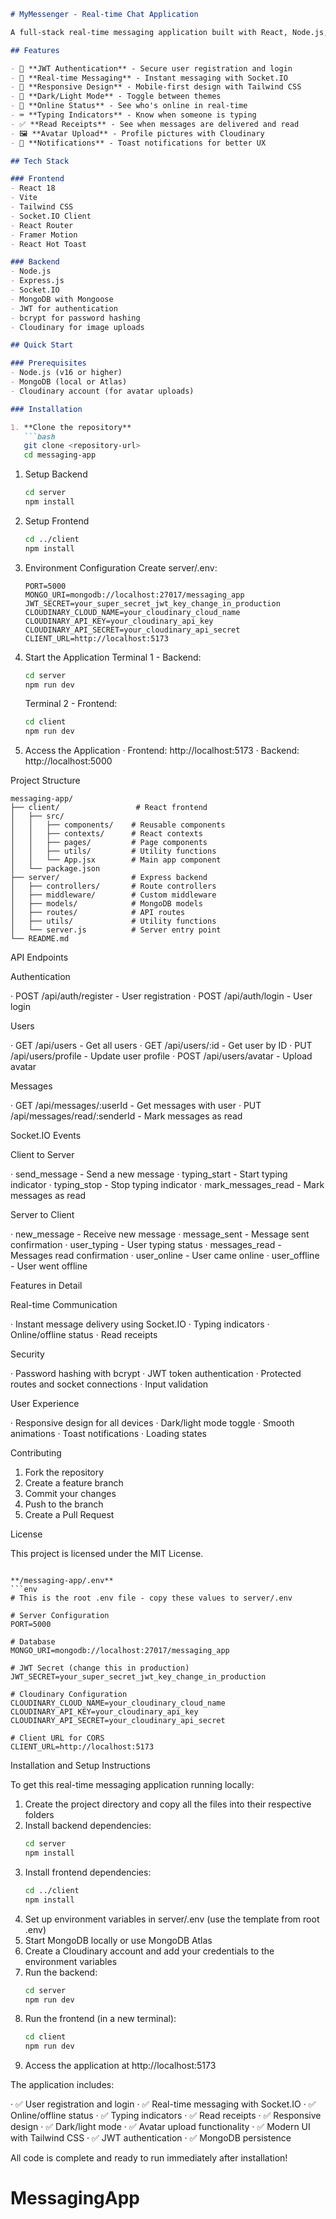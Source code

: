 ```markdown
# MyMessenger - Real-time Chat Application

A full-stack real-time messaging application built with React, Node.js, Express, Socket.IO, and MongoDB.

## Features

- 🔐 **JWT Authentication** - Secure user registration and login
- 💬 **Real-time Messaging** - Instant messaging with Socket.IO
- 📱 **Responsive Design** - Mobile-first design with Tailwind CSS
- 🌙 **Dark/Light Mode** - Toggle between themes
- 👥 **Online Status** - See who's online in real-time
- ⌨️ **Typing Indicators** - Know when someone is typing
- ✅ **Read Receipts** - See when messages are delivered and read
- 🖼️ **Avatar Upload** - Profile pictures with Cloudinary
- 📲 **Notifications** - Toast notifications for better UX

## Tech Stack

### Frontend
- React 18
- Vite
- Tailwind CSS
- Socket.IO Client
- React Router
- Framer Motion
- React Hot Toast

### Backend
- Node.js
- Express.js
- Socket.IO
- MongoDB with Mongoose
- JWT for authentication
- bcrypt for password hashing
- Cloudinary for image uploads

## Quick Start

### Prerequisites
- Node.js (v16 or higher)
- MongoDB (local or Atlas)
- Cloudinary account (for avatar uploads)

### Installation

1. **Clone the repository**
   ```bash
   git clone <repository-url>
   cd messaging-app
```

1. Setup Backend
   ```bash
   cd server
   npm install
   ```
2. Setup Frontend
   ```bash
   cd ../client
   npm install
   ```
3. Environment Configuration
   Create server/.env:
   ```env
   PORT=5000
   MONGO_URI=mongodb://localhost:27017/messaging_app
   JWT_SECRET=your_super_secret_jwt_key_change_in_production
   CLOUDINARY_CLOUD_NAME=your_cloudinary_cloud_name
   CLOUDINARY_API_KEY=your_cloudinary_api_key
   CLOUDINARY_API_SECRET=your_cloudinary_api_secret
   CLIENT_URL=http://localhost:5173
   ```
4. Start the Application
   Terminal 1 - Backend:
   ```bash
   cd server
   npm run dev
   ```
   Terminal 2 - Frontend:
   ```bash
   cd client
   npm run dev
   ```
5. Access the Application
   · Frontend: http://localhost:5173
   · Backend: http://localhost:5000

Project Structure

```
messaging-app/
├── client/                 # React frontend
│   ├── src/
│   │   ├── components/    # Reusable components
│   │   ├── contexts/      # React contexts
│   │   ├── pages/         # Page components
│   │   ├── utils/         # Utility functions
│   │   └── App.jsx        # Main app component
│   └── package.json
├── server/                # Express backend
│   ├── controllers/       # Route controllers
│   ├── middleware/        # Custom middleware
│   ├── models/            # MongoDB models
│   ├── routes/            # API routes
│   ├── utils/             # Utility functions
│   └── server.js          # Server entry point
└── README.md
```

API Endpoints

Authentication

· POST /api/auth/register - User registration
· POST /api/auth/login - User login

Users

· GET /api/users - Get all users
· GET /api/users/:id - Get user by ID
· PUT /api/users/profile - Update user profile
· POST /api/users/avatar - Upload avatar

Messages

· GET /api/messages/:userId - Get messages with user
· PUT /api/messages/read/:senderId - Mark messages as read

Socket.IO Events

Client to Server

· send_message - Send a new message
· typing_start - Start typing indicator
· typing_stop - Stop typing indicator
· mark_messages_read - Mark messages as read

Server to Client

· new_message - Receive new message
· message_sent - Message sent confirmation
· user_typing - User typing status
· messages_read - Messages read confirmation
· user_online - User came online
· user_offline - User went offline

Features in Detail

Real-time Communication

· Instant message delivery using Socket.IO
· Typing indicators
· Online/offline status
· Read receipts

Security

· Password hashing with bcrypt
· JWT token authentication
· Protected routes and socket connections
· Input validation

User Experience

· Responsive design for all devices
· Dark/light mode toggle
· Smooth animations
· Toast notifications
· Loading states

Contributing

1. Fork the repository
2. Create a feature branch
3. Commit your changes
4. Push to the branch
5. Create a Pull Request

License

This project is licensed under the MIT License.

```

**/messaging-app/.env**
```env
# This is the root .env file - copy these values to server/.env

# Server Configuration
PORT=5000

# Database
MONGO_URI=mongodb://localhost:27017/messaging_app

# JWT Secret (change this in production)
JWT_SECRET=your_super_secret_jwt_key_change_in_production

# Cloudinary Configuration
CLOUDINARY_CLOUD_NAME=your_cloudinary_cloud_name
CLOUDINARY_API_KEY=your_cloudinary_api_key
CLOUDINARY_API_SECRET=your_cloudinary_api_secret

# Client URL for CORS
CLIENT_URL=http://localhost:5173
```

Installation and Setup Instructions

To get this real-time messaging application running locally:

1. Create the project directory and copy all the files into their respective folders
2. Install backend dependencies:
   ```bash
   cd server
   npm install
   ```
3. Install frontend dependencies:
   ```bash
   cd ../client
   npm install
   ```
4. Set up environment variables in server/.env (use the template from root .env)
5. Start MongoDB locally or use MongoDB Atlas
6. Create a Cloudinary account and add your credentials to the environment variables
7. Run the backend:
   ```bash
   cd server
   npm run dev
   ```
8. Run the frontend (in a new terminal):
   ```bash
   cd client
   npm run dev
   ```
9. Access the application at http://localhost:5173

The application includes:

· ✅ User registration and login
· ✅ Real-time messaging with Socket.IO
· ✅ Online/offline status
· ✅ Typing indicators
· ✅ Read receipts
· ✅ Responsive design
· ✅ Dark/light mode
· ✅ Avatar upload functionality
· ✅ Modern UI with Tailwind CSS
· ✅ JWT authentication
· ✅ MongoDB persistence

All code is complete and ready to run immediately after installation!
# MessagingApp
